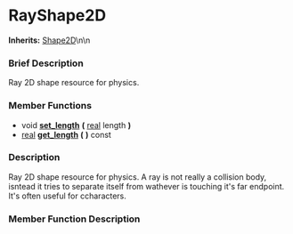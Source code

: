 #  RayShape2D  
**Inherits:** [Shape2D](class_shape2d)\\n\\n
###  Brief Description  
Ray 2D shape resource for physics.

###  Member Functions 
  * void  **[set_length](#set_length)**  **(** [real](class_real) length  **)**
  * [real](class_real)  **[get_length](#get_length)**  **(** **)** const

###  Description  
Ray 2D shape resource for physics. A ray is not really a collision body, isntead it tries to separate itself from wathever is touching it's far endpoint. It's often useful for ccharacters.

###  Member Function Description  
